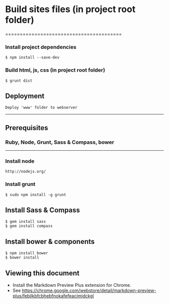 # Build sites files (in project root folder)
========================================
### Install project dependencies
    $ npm install --save-dev

### Build html, js, css (in project root folder)
    $ grunt dist

## Deployment
    Deploy 'www' folder to webserver
----------------------------------------

## Prerequisites
### Ruby, Node, Grunt, Sass & Compass, bower
----------------------------------------

### Install node
    http://nodejs.org/

### Install grunt
    $ sudo npm install -g grunt

## Install Sass & Compass
    $ gem install sass
    $ gem install compass

## Install bower & components
    $ npm install bower
    $ bower install

## Viewing this document
* Install the Markdown Preview Plus extension for Chrome.
* See https://chrome.google.com/webstore/detail/markdown-preview-plus/febilkbfcbhebfnokafefeacimjdckgl